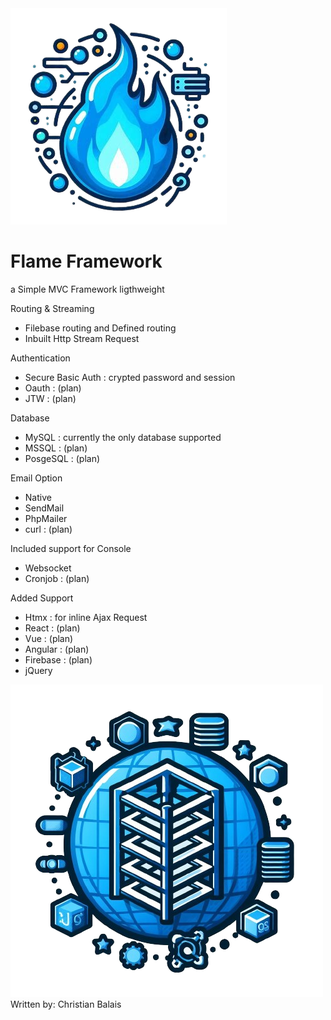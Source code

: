 <img src="/public/OIG4-removebg.png"/>
<h1>Flame Framework</h1>
<style>
  img[alt="php"]{
    width:20px:
  }
</style>
a Simple MVC Framework ligthweight

Routing & Streaming
- Filebase routing and Defined routing
- Inbuilt Http Stream Request

Authentication 
- Secure Basic Auth : crypted password and session 
- Oauth : (plan)
- JTW : (plan)

Database
- MySQL : currently the only database supported
- MSSQL : (plan)
- PosgeSQL : (plan)

Email Option
- Native
- SendMail
- PhpMailer
- curl : (plan)

Included support for Console
- Websocket
- Cronjob : (plan)
  
Added Support
- Htmx : for inline Ajax Request
- React : (plan)
- Vue : (plan)
- Angular : (plan)
- Firebase : (plan)
- jQuery

<img src="public/download.png" alt="php">
Written by: Christian Balais
